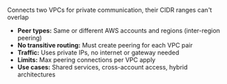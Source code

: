 Connects two VPCs for private communication, their CIDR ranges can't overlap
- **Peer types:** Same or different AWS accounts and regions (inter-region peering)
- **No transitive routing:** Must create peering for each VPC pair
- **Traffic:** Uses private IPs, no internet or gateway needed
- **Limits:** Max peering connections per VPC apply
- **Use cases:** Shared services, cross-account access, hybrid architectures